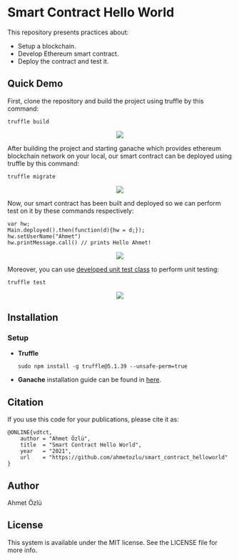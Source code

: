 # Smart Contract Hello World

This repository presents practices about:

- Setup a blockchain.
- Develop Ethereum smart contract.
- Deploy the contract and test it.

## Quick Demo

First, clone the repository and build the project using truffle by this command:

    truffle build

<p align="center">
  <img src="https://user-images.githubusercontent.com/22610163/104853166-15802300-5910-11eb-84d9-4b3c66bbbe45.png">
</p>

After building the project and starting ganache which provides ethereum blockchain network on your local, our smart contract can be deployed using truffle by this command:

    truffle migrate

<p align="center">
  <img src="https://user-images.githubusercontent.com/22610163/104853342-43b23280-5911-11eb-9aec-f9e534af1bf3.png">
</p>

Now, our smart contract has been built and deployed so we can perform test on it by these commands respectively:

    var hw;
    Main.deployed().then(function(d){hw = d;});
    hw.setUserName("Ahmet")
    hw.printMessage.call() // prints Hello Ahmet!

<p align="center">
  <img src="https://user-images.githubusercontent.com/22610163/104853415-bae7c680-5911-11eb-9322-5b0f18360fdf.png">
</p>

Moreover, you can use [developed unit test class](https://github.com/ahmetozlu/smart_contract_helloworld/blob/main/test/Main.test.js) to perform unit testing:

    truffle test

<p align="center">
  <img src="https://user-images.githubusercontent.com/22610163/105637713-df96ed80-5e7f-11eb-8ea9-43f976c10a5c.png">
</p>

## Installation

### Setup

- **Truffle**

      sudo npm install -g truffle@5.1.39 --unsafe-perm=true

- **Ganache** installation guide can be found in [here](https://www.trufflesuite.com/ganache).

## Citation
If you use this code for your publications, please cite it as:

    @ONLINE{vdtct,
        author = "Ahmet Özlü",
        title  = "Smart Contract Hello World",
        year   = "2021",
        url    = "https://github.com/ahmetozlu/smart_contract_helloworld"
    }

## Author
Ahmet Özlü

## License
This system is available under the MIT license. See the LICENSE file for more info.
